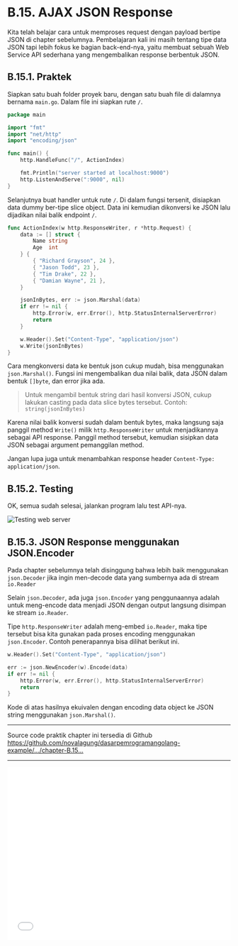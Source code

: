 # B.15. AJAX JSON Response

Kita telah belajar cara untuk memproses request dengan payload bertipe JSON di chapter sebelumnya. Pembelajaran kali ini masih tentang tipe data JSON tapi lebih fokus ke bagian back-end-nya, yaitu membuat sebuah Web Service API sederhana yang mengembalikan response berbentuk JSON.

## B.15.1. Praktek

Siapkan satu buah folder proyek baru, dengan satu buah file di dalamnya bernama `main.go`. Dalam file ini siapkan rute `/`.

```go
package main

import "fmt"
import "net/http"
import "encoding/json"

func main() {
    http.HandleFunc("/", ActionIndex)

    fmt.Println("server started at localhost:9000")
    http.ListenAndServe(":9000", nil)
}
```

Selanjutnya buat handler untuk rute `/`. Di dalam fungsi tersenit, disiapkan data dummy ber-tipe slice object. Data ini kemudian dikonversi ke JSON lalu dijadikan nilai balik endpoint `/`.

```go
func ActionIndex(w http.ResponseWriter, r *http.Request) {
    data := [] struct {
        Name string
        Age  int
    } {
        { "Richard Grayson", 24 },
        { "Jason Todd", 23 },
        { "Tim Drake", 22 },
        { "Damian Wayne", 21 },
    }

    jsonInBytes, err := json.Marshal(data)
    if err != nil {
        http.Error(w, err.Error(), http.StatusInternalServerError)
        return
    }

    w.Header().Set("Content-Type", "application/json")
    w.Write(jsonInBytes)
}
```

Cara mengkonversi data ke bentuk json cukup mudah, bisa menggunakan `json.Marshal()`. Fungsi ini mengembalikan dua nilai balik, data JSON dalam bentuk `[]byte`, dan error jika ada.

> Untuk mengambil bentuk string dari hasil konversi JSON, cukup lakukan casting pada data slice bytes tersebut. Contoh: `string(jsonInBytes)`

Karena nilai balik konversi sudah dalam bentuk bytes, maka langsung saja panggil method `Write()` milik `http.ResponseWriter` untuk menjadikannya sebagai API response. Panggil method tersebut, kemudian sisipkan data JSON sebagai argument pemanggilan method.

Jangan lupa juga untuk menambahkan response header `Content-Type: application/json`.

## B.15.2. Testing

OK, semua sudah selesai, jalankan program lalu test API-nya.

![Testing web server](images/B_ajax_json_response_1_test.png)

## B.15.3. JSON Response menggunakan JSON.Encoder

Pada chapter sebelumnya telah disinggung bahwa lebih baik menggunakan `json.Decoder` jika ingin men-decode data yang sumbernya ada di stream `io.Reader`

Selain `json.Decoder`, ada juga `json.Encoder` yang penggunaannya adalah untuk meng-encode data menjadi JSON dengan output langsung disimpan ke stream `io.Reader`.

Tipe `http.ResponseWriter` adalah meng-embed `io.Reader`, maka tipe tersebut bisa kita gunakan pada proses encoding menggunakan `json.Encoder`. Contoh penerapannya bisa dilihat berikut ini.

```go
w.Header().Set("Content-Type", "application/json")

err := json.NewEncoder(w).Encode(data)
if err != nil {
    http.Error(w, err.Error(), http.StatusInternalServerError)
    return
}
```

Kode di atas hasilnya ekuivalen dengan encoding data object ke JSON string menggunakan `json.Marshal()`.

---

<div class="source-code-link">
    <div class="source-code-link-message">Source code praktik chapter ini tersedia di Github</div>
    <a href="https://github.com/novalagung/dasarpemrogramangolang-example/tree/master/chapter-B.15-ajax-json-response">https://github.com/novalagung/dasarpemrogramangolang-example/.../chapter-B.15...</a>
</div>

---

<iframe src="partial/ebooks.html" width="100%" height="390px" frameborder="0" scrolling="no"></iframe>
